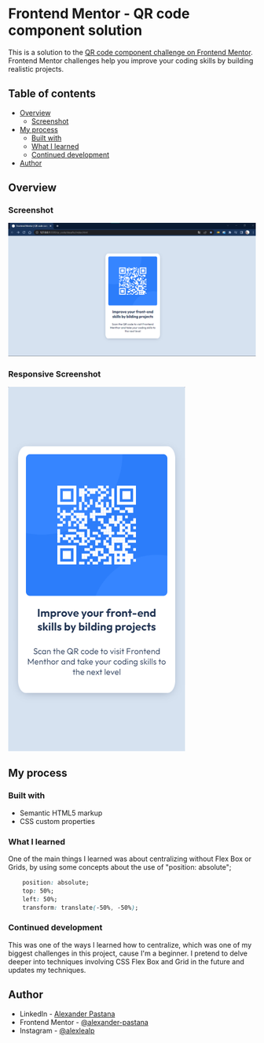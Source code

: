# Frontend Mentor - QR code component solution

This is a solution to the [QR code component challenge on Frontend Mentor](https://www.frontendmentor.io/challenges/qr-code-component-iux_sIO_H). Frontend Mentor challenges help you improve your coding skills by building realistic projects.

## Table of contents

- [Overview](#overview)
  - [Screenshot](#screenshot)
- [My process](#my-process)
  - [Built with](#built-with)
  - [What I learned](#what-i-learned)
  - [Continued development](#continued-development)
- [Author](#author)

## Overview

### Screenshot

![Screenshot](./screen_shots/screen-shot.png)

### Responsive Screenshot

![Responsive Screenshot](./screen_shots/responsive_screenshot_360x740.png)

## My process

### Built with

- Semantic HTML5 markup
- CSS custom properties

### What I learned

One of the main things I learned was about centralizing without Flex Box or Grids, by using some concepts about the use of "position: absolute";

```css
    position: absolute;
    top: 50%;
    left: 50%;
    transform: translate(-50%, -50%);
```

### Continued development

This was one of the ways I learned how to centralize, which was one of my biggest challenges in this project, cause I'm a beginner. I pretend to delve deeper into techniques involving CSS Flex Box and Grid in the future and updates my techniques.

## Author

- LinkedIn - [Alexander Pastana](https://www.linkedin.com/in/alexanderpastana/)
- Frontend Mentor - [@alexander-pastana](https://www.frontendmentor.io/profile/alexander-pastana)
- Instagram - [@alexlealp](https://www.instagram.com/alexlealp/)

